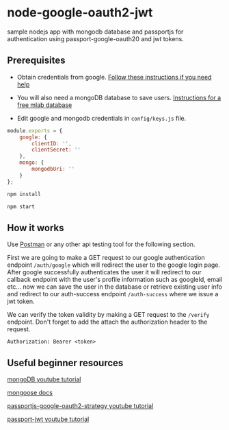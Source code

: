 # node-google-oauth2-jwt
sample nodejs app with mongodb database and passportjs for authentication using passport-google-oauth20 and jwt tokens.


## Prerequisites

* Obtain credentials from google. [Follow these instructions if you need help](https://youtu.be/9x66l93iEW0?t=1m4s)

* You will also need a mongoDB database to save users. [Instructions for a free mlab database ](https://youtu.be/ySFXduSdpxs)

* Edit google and mongodb credentials in ```config/keys.js``` file.

```javascript
module.exports = {
    google: {
        clientID: '',
        clientSecret: ''
    },
    mongo: {
        mongodbUri: ''
    }
};
```

```javascript 
npm install
```
```javascript 
npm start
```


## How it works

Use [Postman](https://www.getpostman.com/) or any other api testing tool for the following section. 

First we are going to make a GET request to our google authentication endpoint ```/auth/google``` which will redirect the user to the google login page. After google successfully authenticates the user it will redirect to our callback endpoint with the user's profile information such as googleId, email etc... now we can save the user in the database or retrieve existing user info and redirect to our auth-success endpoint ```/auth-success``` where we issue a jwt token.

We can verify the token validity by making a GET request to the ```/verify``` endpoint. Don't forget to add the attach the authorization header to the request.

```Authorization: Bearer <token>```


## Useful beginner resources


[mongoDB youtube tutorial](https://youtu.be/pWbMrx5rVBE)

[mongoose docs](http://mongoosejs.com/docs/)

[passportjs-google-oauth2-strategy youtube tutorial](https://www.youtube.com/watch?v=sakQbeRjgwg&list=PL4cUxeGkcC9jdm7QX143aMLAqyM-jTZ2x)

[passport-jwt youtube tutorial](https://youtu.be/7nafaH9SddU)
